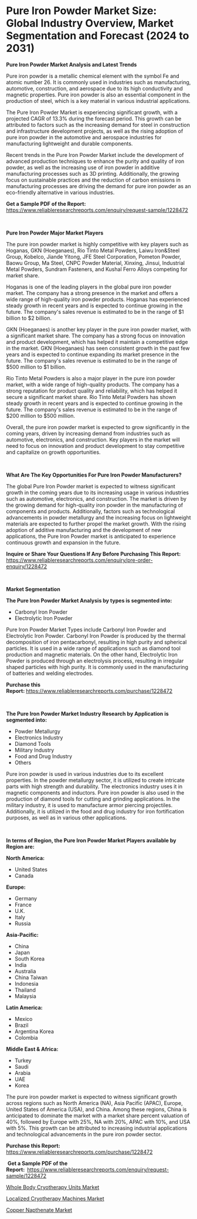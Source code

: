 <p><h1>Pure Iron Powder Market Size: Global Industry Overview, Market Segmentation and Forecast (2024 to 2031)</h1></p><p><strong>Pure Iron Powder Market Analysis and Latest Trends</strong></p>
<p><p>Pure iron powder is a metallic chemical element with the symbol Fe and atomic number 26. It is commonly used in industries such as manufacturing, automotive, construction, and aerospace due to its high conductivity and magnetic properties. Pure iron powder is also an essential component in the production of steel, which is a key material in various industrial applications.</p><p>The Pure Iron Powder Market is experiencing significant growth, with a projected CAGR of 13.3% during the forecast period. This growth can be attributed to factors such as the increasing demand for steel in construction and infrastructure development projects, as well as the rising adoption of pure iron powder in the automotive and aerospace industries for manufacturing lightweight and durable components.</p><p>Recent trends in the Pure Iron Powder Market include the development of advanced production techniques to enhance the purity and quality of iron powder, as well as the increasing use of iron powder in additive manufacturing processes such as 3D printing. Additionally, the growing focus on sustainable practices and the reduction of carbon emissions in manufacturing processes are driving the demand for pure iron powder as an eco-friendly alternative in various industries.</p></p>
<p><strong>Get a Sample PDF of the Report:&nbsp;</strong> <a href="https://www.reliableresearchreports.com/enquiry/request-sample/1228472">https://www.reliableresearchreports.com/enquiry/request-sample/1228472</a></p>
<p>&nbsp;</p>
<p><strong>Pure Iron Powder Major Market Players</strong></p>
<p><p>The pure iron powder market is highly competitive with key players such as Hoganas, GKN (Hoeganaes), Rio Tinto Metal Powders, Laiwu Iron&Steel Group, Kobelco, Jiande Yitong, JFE Steel Corporation, Pometon Powder, Baowu Group, Ma Steel, CNPC Powder Material, Xinxing, Jinsui, Industrial Metal Powders, Sundram Fasteners, and Kushal Ferro Alloys competing for market share. </p><p>Hoganas is one of the leading players in the global pure iron powder market. The company has a strong presence in the market and offers a wide range of high-quality iron powder products. Hoganas has experienced steady growth in recent years and is expected to continue growing in the future. The company's sales revenue is estimated to be in the range of $1 billion to $2 billion.</p><p>GKN (Hoeganaes) is another key player in the pure iron powder market, with a significant market share. The company has a strong focus on innovation and product development, which has helped it maintain a competitive edge in the market. GKN (Hoeganaes) has seen consistent growth in the past few years and is expected to continue expanding its market presence in the future. The company's sales revenue is estimated to be in the range of $500 million to $1 billion.</p><p>Rio Tinto Metal Powders is also a major player in the pure iron powder market, with a wide range of high-quality products. The company has a strong reputation for product quality and reliability, which has helped it secure a significant market share. Rio Tinto Metal Powders has shown steady growth in recent years and is expected to continue growing in the future. The company's sales revenue is estimated to be in the range of $200 million to $500 million.</p><p>Overall, the pure iron powder market is expected to grow significantly in the coming years, driven by increasing demand from industries such as automotive, electronics, and construction. Key players in the market will need to focus on innovation and product development to stay competitive and capitalize on growth opportunities.</p></p>
<p>&nbsp;</p>
<p><strong>What Are The Key Opportunities For Pure Iron Powder Manufacturers?</strong></p>
<p><p>The global Pure Iron Powder market is expected to witness significant growth in the coming years due to its increasing usage in various industries such as automotive, electronics, and construction. The market is driven by the growing demand for high-quality iron powder in the manufacturing of components and products. Additionally, factors such as technological advancements in powder metallurgy and the increasing focus on lightweight materials are expected to further propel the market growth. With the rising adoption of additive manufacturing and the development of new applications, the Pure Iron Powder market is anticipated to experience continuous growth and expansion in the future.</p></p>
<p><strong>Inquire or Share Your Questions If Any Before Purchasing This Report:</strong> <a href="https://www.reliableresearchreports.com/enquiry/pre-order-enquiry/1228472">https://www.reliableresearchreports.com/enquiry/pre-order-enquiry/1228472</a></p>
<p>&nbsp;</p>
<p><strong>Market Segmentation</strong></p>
<p><strong>The Pure Iron Powder Market Analysis by types is segmented into:</strong></p>
<p><ul><li>Carbonyl Iron Powder</li><li>Electrolytic Iron Powder</li></ul></p>
<p><p>Pure Iron Powder Market Types include Carbonyl Iron Powder and Electrolytic Iron Powder. Carbonyl Iron Powder is produced by the thermal decomposition of iron pentacarbonyl, resulting in high purity and spherical particles. It is used in a wide range of applications such as diamond tool production and magnetic materials. On the other hand, Electrolytic Iron Powder is produced through an electrolysis process, resulting in irregular shaped particles with high purity. It is commonly used in the manufacturing of batteries and welding electrodes.</p></p>
<p><strong>Purchase this Report:&nbsp;</strong><a href="https://www.reliableresearchreports.com/purchase/1228472">https://www.reliableresearchreports.com/purchase/1228472</a></p>
<p>&nbsp;</p>
<p><strong>The Pure Iron Powder Market Industry Research by Application is segmented into:</strong></p>
<p><ul><li>Powder Metallurgy</li><li>Electronics Industry</li><li>Diamond Tools</li><li>Military Industry</li><li>Food and Drug Industry</li><li>Others</li></ul></p>
<p><p>Pure iron powder is used in various industries due to its excellent properties. In the powder metallurgy sector, it is utilized to create intricate parts with high strength and durability. The electronics industry uses it in magnetic components and inductors. Pure iron powder is also used in the production of diamond tools for cutting and grinding applications. In the military industry, it is used to manufacture armor piercing projectiles. Additionally, it is utilized in the food and drug industry for iron fortification purposes, as well as in various other applications.</p></p>
<p>&nbsp;</p>
<p><strong>In terms of Region, the Pure Iron Powder Market Players available by Region are:</strong></p>
<p>
    <p> <strong> North America: </strong>
        <ul>
            <li>United States</li>
            <li>Canada</li>
        </ul>
        </p> 
    <p> <strong> Europe: </strong>
        <ul>
            <li>Germany</li>
            <li>France</li>
            <li>U.K.</li>
            <li>Italy</li>
            <li>Russia</li>
        </ul>
        </p> 
    <p> <strong> Asia-Pacific: </strong>
        <ul>
            <li>China</li>
            <li>Japan</li>
            <li>South Korea</li>
            <li>India</li>
            <li>Australia</li>
            <li>China Taiwan</li>
            <li>Indonesia</li>
            <li>Thailand</li>
            <li>Malaysia</li>
        </ul>
        </p> 
    <p> <strong> Latin America: </strong>
        <ul>
            <li>Mexico</li>
            <li>Brazil</li>
            <li>Argentina Korea</li>
            <li>Colombia</li>
        </ul>
        </p> 
    <p> <strong> Middle East & Africa: </strong>
        <ul>
            <li>Turkey</li>
            <li>Saudi</li>
            <li>Arabia</li>
            <li>UAE</li>
            <li>Korea</li>
        </ul>
    </p>
    </p>
<p><p>The pure iron powder market is expected to witness significant growth across regions such as North America (NA), Asia Pacific (APAC), Europe, United States of America (USA), and China. Among these regions, China is anticipated to dominate the market with a market share percent valuation of 40%, followed by Europe with 25%, NA with 20%, APAC with 10%, and USA with 5%. This growth can be attributed to increasing industrial applications and technological advancements in the pure iron powder sector.</p></p>
<p><strong>Purchase this Report: </strong><a href="https://www.reliableresearchreports.com/purchase/1228472">https://www.reliableresearchreports.com/purchase/1228472</a></p>
<p>&nbsp;<strong>Get a Sample PDF of the Report:&nbsp;&nbsp;</strong><a href="https://www.reliableresearchreports.com/enquiry/request-sample/1228472">https://www.reliableresearchreports.com/enquiry/request-sample/1228472</a></p>
<p><strong></strong></p>
<p><p><a href="https://view.publitas.com/reportprime-1/whole-body-cryotherapy-units-market-size-global-industry-overview-market-segmentation-and-forecast-2023-to-2030/">Whole Body Cryotherapy Units Market</a></p><p><a href="https://view.publitas.com/reportprime-1/localized-cryotherapy-machines-market-size-market-share-and-global-market-analysis-report-2023-2030/">Localized Cryotherapy Machines Market</a></p><p><a href="https://github.com/moyahfrancoestellec51j635wcx/Market-Research-Report-List-1/blob/main/copper-napthenate-market.md">Copper Napthenate Market</a></p></p>